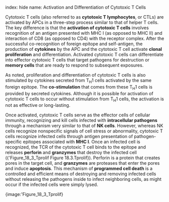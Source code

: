 index: hide
name: Activation and Differentiation of Cytotoxic T Cells

Cytotoxic T cells (also referred to as  **cytotoxic T lymphocytes**, or CTLs) are activated by APCs in a three-step process similar to that of helper T cells. The key difference is that the  **activation of cytotoxic T cells** involves recognition of an antigen presented with MHC I (as opposed to MHC II) and interaction of CD8 (as opposed to CD4) with the receptor complex. After the successful co-recognition of foreign epitope and self-antigen, the production of  **cytokines** by the APC and the cytotoxic T cell activate  **clonal proliferation** and differentiation. Activated cytotoxic T cells can differentiate into effector cytotoxic T cells that target pathogens for destruction or  **memory cells** that are ready to respond to subsequent exposures.

As noted, proliferation and differentiation of cytotoxic T cells is also stimulated by cytokines secreted from T<sub>H</sub>1 cells activated by the same foreign epitope. The  **co-stimulation** that comes from these T<sub>H</sub>1 cells is provided by secreted cytokines. Although it is possible for activation of cytotoxic T cells to occur without stimulation from T<sub>H</sub>1 cells, the activation is not as effective or long-lasting.

Once activated, cytotoxic T cells serve as the effector cells of cellular immunity, recognizing and kill cells infected with  **intracellular pathogens** through a mechanism very similar to that of  **NK cells**. However, whereas NK cells recognize nonspecific signals of cell stress or abnormality, cytotoxic T cells recognize infected cells through antigen presentation of pathogen-specific epitopes associated with  **MHC I**. Once an infected cell is recognized, the TCR of the cytotoxic T cell binds to the epitope and releases  **perforin** and  **granzymes** that destroy the infected cell ({'Figure_18_3_Tprolif Figure 18.3.Tprolif}). Perforin is a protein that creates pores in the target cell, and  **granzymes** are proteases that enter the pores and induce  **apoptosis**. This mechanism of  **programmed cell death** is a controlled and efficient means of destroying and removing infected cells without releasing the pathogens inside to infect neighboring cells, as might occur if the infected cells were simply lysed.


{image:'Figure_18_3_Tprolif}
        
